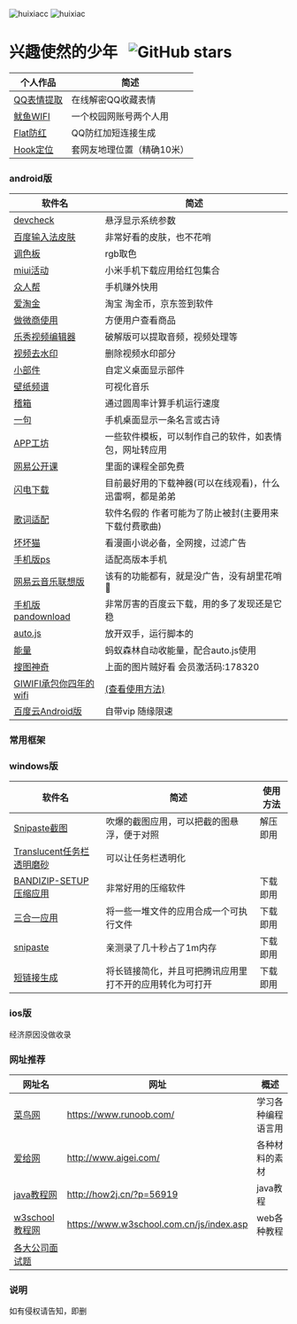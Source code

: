 ![huixiacc](http://wifi.huixia.cc/git/1.png)
![huixiac](http://wifi.huixia.cc/git/index.svg)
# 兴趣使然的少年 &nbsp; ![GitHub stars](https://img.shields.io/github/stars/huixiacc/APP-pro.svg)

个人作品 | 简述 
---- | ---- 
[QQ表情提取](http://wifi.huixia.cc/qqbq)|在线解密QQ收藏表情|
[鱿鱼WIFI](http://wifi.huixia.cc/&j)|一个校园网账号两个人用|
[Flat防红](http://flat.huixia.cc/)|QQ防红加短连接生成|
[Hook定位](http://hook.huixia.cc/)|套网友地理位置（精确10米）|
<h3 id="1">android版</h3>

软件名 | 简述 
---- | ---- 
[devcheck](https://www.lanzous.com/i4goibi) | 悬浮显示系统参数 |
[百度输入法皮肤](https://www.lanzous.com/i4goblg) | 非常好看的皮肤，也不花哨|
[调色板](https://www.lanzous.com/i4d1yah) | rgb取色 |
[miui活动](https://www.lanzous.com/i4d22qh) | 小米手机下载应用给红包集合 |
[众人帮](https://www.lanzous.com/i4imz5e) | 手机赚外快用 |
[爱淘金](https://www.lanzous.com/i4imyyh) | 淘宝 淘金币，京东签到软件 |
[做微商使用](https://www.lanzous.com/i4in1cd) | 方便用户查看商品 | 
[乐秀视频编辑器](https://www.lanzous.com/i4d1yli) | 破解版可以提取音频，视频处理等 |
[视频去水印](https://www.lanzous.com/i4in0kf) | 删除视频水印部分 |
[小部件](https://www.lanzous.com/i4incvi) | 自定义桌面显示部件 |
[壁纸频谱](https://www.lanzous.com/i4in0di) | 可视化音乐 | 
[稽箱](https://www.lanzous.com/i4i22ne) | 通过圆周率计算手机运行速度 | 
[一句](https://www.lanzous.com/i4d1zkd) | 手机桌面显示一条名言或古诗 | 
[APP工坊](https://www.lanzous.com/i4dvg7g) | 一些软件模板，可以制作自己的软件，如表情包，网址转应用 | 
[网易公开课](https://www.lanzous.com/i4in00f) | 里面的课程全部免费 | 
[闪电下载](https://www.lanzous.com/i4foc7c) | 目前最好用的下载神器(可以在线观看)，什么迅雷啊，都是弟弟 | 
[歌词适配](http://t.cn/AiKYNuL7) | 软件名假的 作者可能为了防止被封(主要用来下载付费歌曲) | 
[坏坏猫](http://t.cn/Ai9b8Vec) | 看漫画小说必备，全网搜，过滤广告 | 
[手机版ps](http://t.cn/Ai9bkPur) | 适配高版本手机 | 
[网易云音乐联想版](https://www.lanzous.com/i4d2ush) | 该有的功能都有，就是没广告，没有胡里花哨🌸 | 
[手机版pandownload](https://www.lanzous.com/i4d209i) | 非常厉害的百度云下载，用的多了发现还是它稳 | 
[auto.js](https://www.lanzous.com/i4d1yyb) | 放开双手，运行脚本的 
[能量](http://t.cn/AiOKTi7d) | 蚂蚁森林自动收能量，配合auto.js使用 | [原地址](https://github.com/SuperMonster003/Auto.js_Projects)
[搜图神奇](https://www.lanzous.com/i4f6gef) | 上面的图片贼好看 会员激活码:178320
[GIWIFI承包你四年的wifi](http://wifi.huixia.cc) | [(查看使用方法)](http://wifi.huixia.cc/app/book_main.html)
[百度云Android版](https://www.lanzous.com/i4gkate) | 自带vip  随缘限速
<h3 id="xp">常用框架</h3>

<h3 id="2">windows版</h3>

软件名 | 简述 | 使用方法 
---- | ---- | ---- 
[ Snipaste截图](https://www.lanzous.com/i4q3w9e) | 吹爆的截图应用，可以把截的图悬浮，便于对照 | 解压即用
[ Translucent任务栏透明磨砂](https://www.lanzous.com/i4ot44f) | 可以让任务栏透明化 | 
[ BANDIZIP-SETUP压缩应用](https://www.lanzous.com/i4iqbuj) | 非常好用的压缩软件 | 下载即用
[三合一应用](https://www.lanzous.com/i652zud) | 将一些一堆文件的应用合成一个可执行文件 | 下载即用
[snipaste](https://www.lanzous.com/i652y2j) | 亲测录了几十秒占了1m内存 | 下载即用
[短链接生成](https://www.lanzous.com/i652zve) | 将长链接简化，并且可把腾讯应用里打不开的应用转化为可打开 | 下载即用
<h3 id="4">ios版</h3>
<p>经济原因没做收录</p>
<h3 id="3">网址推荐</h3>

网址名 | 网址 | 概述
---- | ---- | ----
[菜鸟网](https://www.runoob.com/) | https://www.runoob.com/ | 学习各种编程语言用
[爱给网](http://www.aigei.com/) | http://www.aigei.com/ | 各种材料的素材
[java教程网](http://how2j.cn/?p=56919) | http://how2j.cn/?p=56919 | java教程
[w3school教程网](https://www.w3school.com.cn/js/index.asp) | https://www.w3school.com.cn/js/index.asp   | web各种教程
[各大公司面试题](https://github.com/0voice/interview_internal_reference) | 
### 说明
如有侵权请告知，即删
